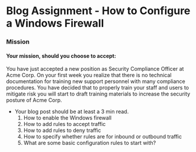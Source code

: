 # Blog Assignment - How to Configure a Windows Firewall

### Mission<br>
#### Your mission, should you choose to accept:

You have just accepted a new position as Security Compliance Officer at Acme Corp. On your first week you realize that there is no technical documentation for training new support personnel with many compliance procedures. You have decided that to properly train your staff and users to mitigate risk you will start to draft training materials to increase the security posture of Acme Corp.

- Your blog post should be at least a 3 min read.
  1. How to enable the Windows firewall
  1. How to add rules to accept traffic
  1. How to add rules to deny traffic
  1. How to specify whether rules are for inbound or outbound traffic
  1. What are some basic configuration rules to start with?
